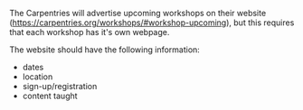 The Carpentries will advertise upcoming workshops on their website
(https://carpentries.org/workshops/#workshop-upcoming), but this requires
 that each workshop has it's own webpage. 
 
 The website should have the following information:  
- dates
- location
- sign-up/registration
- content taught
